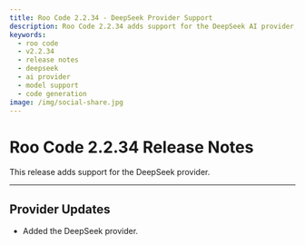 ```yaml
---
title: Roo Code 2.2.34 - DeepSeek Provider Support
description: Roo Code 2.2.34 adds support for the DeepSeek AI provider, expanding model options for code generation and analysis.
keywords:
  - roo code
  - v2.2.34
  - release notes
  - deepseek
  - ai provider
  - model support
  - code generation
image: /img/social-share.jpg
---
```


# Roo Code 2.2.34 Release Notes

This release adds support for the DeepSeek provider.

---

## Provider Updates

*   Added the DeepSeek provider.